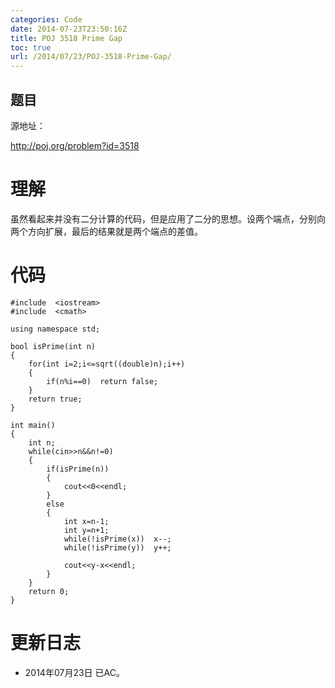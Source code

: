 ```yaml
---
categories: Code
date: 2014-07-23T23:50:16Z
title: POJ 3518 Prime Gap
toc: true
url: /2014/07/23/POJ-3518-Prime-Gap/
---
```


## 题目
源地址：

http://poj.org/problem?id=3518

# 理解
虽然看起来并没有二分计算的代码，但是应用了二分的思想。设两个端点，分别向两个方向扩展，最后的结果就是两个端点的差值。

<!--more-->

# 代码

```
#include  <iostream>
#include  <cmath>

using namespace std;

bool isPrime(int n)
{
    for(int i=2;i<=sqrt((double)n);i++)
    {
        if(n%i==0)  return false;
    }
    return true;
}

int main()
{
    int n;
    while(cin>>n&&n!=0)
    {
        if(isPrime(n))
        {
            cout<<0<<endl;
        }
        else
        {
            int x=n-1;
            int y=n+1;
            while(!isPrime(x))  x--;
            while(!isPrime(y))  y++;

            cout<<y-x<<endl;
        }
    }
    return 0;
}

```

# 更新日志
- 2014年07月23日 已AC。